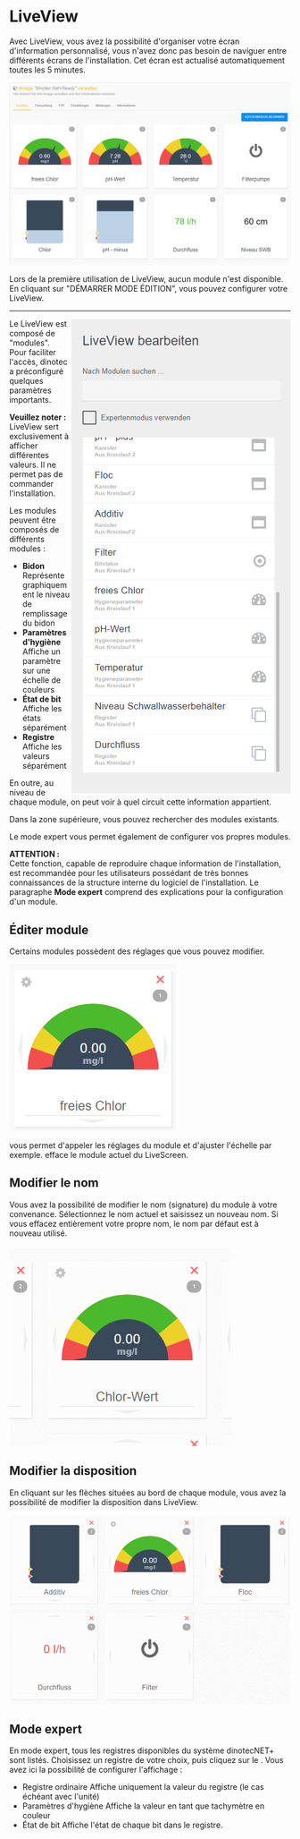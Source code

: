 ﻿# LiveView

Avec LiveView, vous avez la possibilité d'organiser votre écran d'information personnalisé, vous n'avez donc pas besoin de naviguer entre différents écrans de l'installation.
Cet écran est actualisé automatiquement toutes les 5 minutes.

![image alt text](../assets/live.png)

Lors de la première utilisation de LiveView, aucun module n'est disponible.
En cliquant sur "DÉMARRER MODE ÉDITION", vous pouvez configurer votre LiveView.


---

<img align="right" width="393" height="848" src="de-de/assets/edit.png">

Le LiveView est composé de "modules".  
Pour faciliter l'accès, dinotec a préconfiguré quelques paramètres importants. 
  
**Veuillez noter :**  
LiveView sert exclusivement à afficher différentes valeurs. Il ne permet pas de commander l'installation.

Les modules peuvent être composés de différents modules :  
+ **Bidon**  
    Représente graphiquement le niveau de remplissage du bidon  
+ **Paramètres d'hygiène**  
    Affiche un paramètre sur une échelle de couleurs  
+ **État de bit**  
    Affiche les états séparément  
+ **Registre**  
    Affiche les valeurs séparément  

En outre, au niveau de chaque module, on peut voir à quel circuit cette information appartient. 

Dans la zone supérieure, vous pouvez rechercher des modules existants. 

Le mode expert vous permet également de configurer vos propres modules.
    
**ATTENTION :**  
Cette fonction, capable de reproduire chaque information de l'installation, est recommandée pour les utilisateurs possédant de très bonnes connaissances de la structure interne du logiciel de l'installation. 
Le paragraphe **Mode expert** comprend des explications pour la configuration d'un module.  
  
    


## Éditer module

Certains modules possèdent des réglages que vous pouvez modifier.

![image alt text](../assets/modul.png)

<i class="fa fa-cog fa-lg"></i> vous permet d'appeler les réglages du module et d'ajuster l'échelle par exemple. 
<i class="fa fa-times fa-lg" style="color:red"></i> efface le module actuel du LiveScreen.


## Modifier le nom
Vous avez la possibilité de modifier le nom (signature) du module à votre convenance. Sélectionnez le nom actuel et saisissez un nouveau nom.
Si vous effacez entièrement votre propre nom, le nom par défaut est à nouveau utilisé. 

![image alt text](../assets/name.gif)  


## Modifier la disposition

En cliquant sur les flèches situées au bord de chaque module, vous avez la possibilité de modifier la disposition dans LiveView. 
  
![image alt text](../assets/order.gif)

## Mode expert

En mode expert, tous les registres disponibles du système dinotecNET+ sont listés.
Choisissez un registre de votre choix, puis cliquez sur le <i class="fa fa-cog fa-lg"></i>.
Vous avez ici la possibilité de configurer l'affichage :
+ Registre ordinaire
Affiche uniquement la valeur du registre (le cas échéant avec l'unité)
+ Paramètres d'hygiène
Affiche la valeur en tant que tachymètre en couleur
+ État de bit
Affiche l'état de chaque bit dans le registre.

